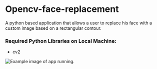 # Opencv-face-replacement
A python based application that allows a user to replace his face with a custom image based on a rectangular contour.
### Required Python Libraries on Local Machine:
* cv2


![Example image of app running.]()
